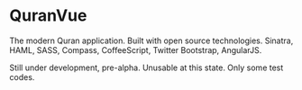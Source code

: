 QuranVue
========

The modern Quran application. Built with open source technologies.
Sinatra, HAML, SASS, Compass, CoffeeScript, Twitter Bootstrap, AngularJS.

Still under development, pre-alpha. Unusable at this state. Only some test codes.
